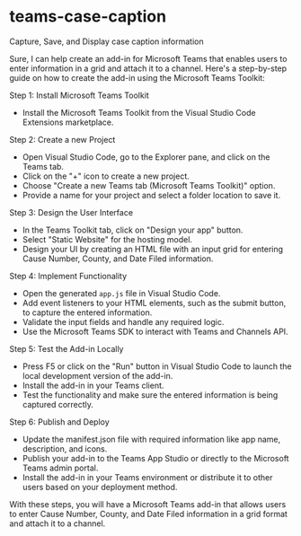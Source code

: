 # teams-case-caption
Capture, Save, and Display case caption information

Sure, I can help create an add-in for Microsoft Teams that enables users to enter information in a grid and attach it to a channel. Here's a step-by-step guide on how to create the add-in using the Microsoft Teams Toolkit:

Step 1: Install Microsoft Teams Toolkit
- Install the Microsoft Teams Toolkit from the Visual Studio Code Extensions marketplace.

Step 2: Create a new Project
- Open Visual Studio Code, go to the Explorer pane, and click on the Teams tab.
- Click on the "+" icon to create a new project.
- Choose "Create a new Teams tab (Microsoft Teams Toolkit)" option.
- Provide a name for your project and select a folder location to save it.

Step 3: Design the User Interface
- In the Teams Toolkit tab, click on "Design your app" button.
- Select "Static Website" for the hosting model.
- Design your UI by creating an HTML file with an input grid for entering Cause Number, County, and Date Filed information.

Step 4: Implement Functionality
- Open the generated `app.js` file in Visual Studio Code.
- Add event listeners to your HTML elements, such as the submit button, to capture the entered information.
- Validate the input fields and handle any required logic.
- Use the Microsoft Teams SDK to interact with Teams and Channels API.

Step 5: Test the Add-in Locally
- Press F5 or click on the "Run" button in Visual Studio Code to launch the local development version of the add-in.
- Install the add-in in your Teams client.
- Test the functionality and make sure the entered information is being captured correctly.

Step 6: Publish and Deploy
- Update the manifest.json file with required information like app name, description, and icons.
- Publish your add-in to the Teams App Studio or directly to the Microsoft Teams admin portal.
- Install the add-in in your Teams environment or distribute it to other users based on your deployment method.

With these steps, you will have a Microsoft Teams add-in that allows users to enter Cause Number, County, and Date Filed information in a grid format and attach it to a channel.
